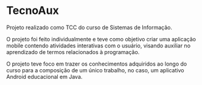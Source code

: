 # TecnoAux
Projeto realizado como TCC do curso de Sistemas de Informação. 

O projeto foi feito individualmente e teve como objetivo criar uma aplicação mobile contendo atividades interativas com o usuário, visando auxiliar no aprendizado de termos relacionados à programação. 

O projeto teve foco em trazer os conhecimentos adquiridos ao longo do curso para a composição de um único trabalho, no caso, um aplicativo Android educacional em Java.
